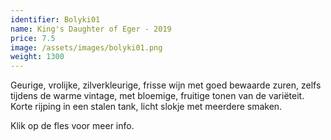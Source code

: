 ```yaml
---
identifier: Bolyki01
name: King's Daughter of Eger - 2019
price: 7.5
image: /assets/images/bolyki01.png
weight: 1300
---
```

Geurige, vrolijke, zilverkleurige, frisse wijn met goed bewaarde zuren, zelfs tijdens de
warme vintage, met bloemige, fruitige tonen van de variëteit. Korte rijping in een stalen
tank, licht slokje met meerdere smaken.  

Klik op de fles voor meer info.  
